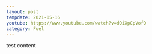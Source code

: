 ```yaml
---
layout: post
tempdate: 2021-05-16
youtube: https://www.youtube.com/watch?v=dOiXpCpVofQ
category: Fuel
---
```

test content